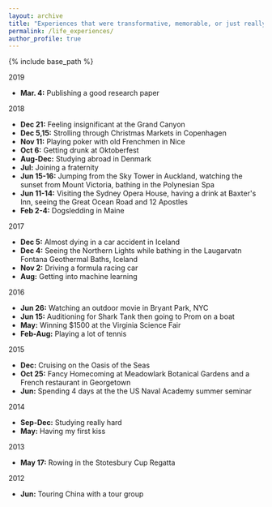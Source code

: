 ```yaml
---
layout: archive
title: "Experiences that were transformative, memorable, or just really, really fun"
permalink: /life_experiences/
author_profile: true
---
```


{% include base_path %}

2019
* **Mar. 4:** Publishing a good research paper

2018
* **Dec 21:** Feeling insignificant at the Grand Canyon
* **Dec 5,15:** Strolling through Christmas Markets in Copenhagen
* **Nov 11:** Playing poker with old Frenchmen in Nice
* **Oct 6:** Getting drunk at Oktoberfest
* **Aug-Dec:** Studying abroad in Denmark
* **Jul:** Joining a fraternity
* **Jun 15-16:** Jumping from the Sky Tower in Auckland, watching the sunset from Mount Victoria, bathing in the Polynesian Spa
* **Jun 11-14:** Visiting the Sydney Opera House, having a drink at Baxter's Inn, seeing the Great Ocean Road and 12 Apostles
* **Feb 2-4:** Dogsledding in Maine

2017
* **Dec 5:** Almost dying in a car accident in Iceland
* **Dec 4:** Seeing the Northern Lights while bathing in the Laugarvatn Fontana Geothermal Baths, Iceland
* **Nov 2:** Driving a formula racing car
* **Aug:** Getting into machine learning

2016
* **Jun 26:** Watching an outdoor movie in Bryant Park, NYC
* **Jun 15:** Auditioning for Shark Tank then going to Prom on a boat
* **May:** Winning $1500 at the Virginia Science Fair
* **Feb-Aug:** Playing a lot of tennis

2015
* **Dec:** Cruising on the Oasis of the Seas
* **Oct 25:** Fancy Homecoming at Meadowlark Botanical Gardens and a French restaurant in Georgetown
* **Jun:** Spending 4 days at the the US Naval Academy summer seminar 

2014
* **Sep-Dec:** Studying really hard
* **May:** Having my first kiss

2013
* **May 17:** Rowing in the Stotesbury Cup Regatta

2012
* **Jun:** Touring China with a tour group